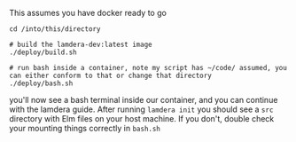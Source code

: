 This assumes you have docker ready to go

```
cd /into/this/directory

# build the lamdera-dev:latest image
./deploy/build.sh

# run bash inside a container, note my script has ~/code/ assumed, you can either conform to that or change that directory
./deploy/bash.sh
```

you'll now see a bash terminal inside our container, and you can continue with the lamdera guide.
After running `lamdera init` you should see a `src` directory with Elm files on your host machine. If you don't, double check your mounting things
correctly in `bash.sh`
